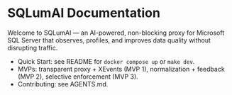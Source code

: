 # SQLumAI Documentation

Welcome to SQLumAI — an AI-powered, non-blocking proxy for Microsoft SQL Server that observes, profiles, and improves data quality without disrupting traffic.

- Quick Start: see README for `docker compose up` or `make dev`.
- MVPs: transparent proxy + XEvents (MVP 1), normalization + feedback (MVP 2), selective enforcement (MVP 3).
- Contributing: see AGENTS.md.
